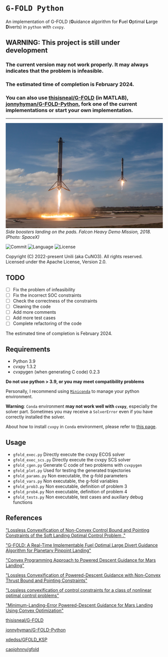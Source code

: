 # `G-FOLD Python`
An implementation of G-FOLD (**G**uidance algorithm for **F**uel **O**ptimal **L**arge **D**iverts) in `python` with `cvxpy`.

## **WARNING: This project is still under development**
### **The current version may not work properly. It may always indicates that the problem is infeasible.**
### **The estimated time of completion is February 2024.**
### **You can also use [thisisneal/G-FOLD](https://github.com/thisisneal/G-FOLD) (in MATLAB), [jonnyhyman/G-FOLD-Python](https://github.com/jonnyhyman/G-FOLD-Python), fork one of the current implementations or start your own implementation.**
---

![SpaceX FH Landing](doc/fh_demo.jpg)
*Side boosters landing on the pads. Falcon Heavy Demo Mission, 2018. (Photo: SpaceX)*

![Commit](https://img.shields.io/github/last-commit/CuNO3/gfold-py/main)
![Language](https://img.shields.io/github/languages/top/CuNO3/gfold-py)
![License](https://img.shields.io/github/license/CuNO3/gfold-py)

Copyright (C) 2022-present Unili (aka CuNO3). All rights reserved.  
Licensed under the Apache License, Version 2.0.

## TODO
- [ ] Fix the problem of infeasibility
- [ ] Fix the incorrect SOC constraints
- [ ] Check the correctness of the constraints
- [ ] Cleaning the code
- [ ] Add more comments
- [ ] Add more test cases
- [ ] Complete refactoring of the code

The estimated time of completion is February 2024.

## Requirements
- Python 3.9
- cvxpy 1.3.2
- cvxpygen (when generating C code) 0.2.3

**Do not use python > 3.9, or you may meet compatibility problems**  

Personally, I recommend using [`Miniconda`](https://docs.conda.io/en/latest/miniconda.html) to manage your python environment.  

**Warning**: `Conda` environment **may not work well with `cvxpy`**, especially the solver part. Sometimes you may receive a `SolverError` even if you have correctly installed the solver.  

About how to install `cvxpy` in `Conda` environment, please refer to [this page](https://www.cvxpy.org/install/index.html#conda).



## Usage
- `gfold_exec.py` Directly execute the cvxpy ECOS solver
- `gfold_exec_scs.py` Directly execute the cvxpy SCS solver
- `gfold_cgen.py` Generate C code of two problems with `cvxpygen`
- `gfold_plot.py` Used for testing the generated trajectories
- `gfold_params.py` Non executable, the g-fold parameters
- `gfold_vars.py` Non executable, the g-fold variables
- `gfold_prob3.py` Non executable, definition of problem 3
- `gfold_prob4.py` Non executable, definition of problem 4
- `gfold_tests.py` Non executable, test cases and auxiliary debug functions

## References
["Lossless Convexification of Non-Convex Control Bound and Pointing Constraints of the Soft Landing Optimal Control Problem ."](https://doi.org/10.1109/TCST.2012.2237346)  

["G-FOLD: A Real-Time Implementable Fuel Optimal Large Divert Guidance Algorithm for Planetary Pinpoint Landing"](https://www.researchgate.net/publication/258676350_G-FOLD_A_Real-Time_Implementable_Fuel_Optimal_Large_Divert_Guidance_Algorithm_for_Planetary_Pinpoint_Landing)

["Convex Programming Approach to Powered Descent Guidance for Mars Landing"](https://dx.doi.org/10.2514/1.27553)

["Lossless Convexification of Powered-Descent Guidance with Non-Convex Thrust Bound and Pointing Constraints"](https://dx.doi.org/10.1109/ACC.2011.5990959)

["Lossless convexification of control constraints for a class of nonlinear optimal control problems"](http://dx.doi.org/10.1109/ACC.2012.6314722)

["Minimum-Landing-Error Powered-Descent Guidance for Mars Landing Using Convex Optimization"](http://dx.doi.org/10.2514/1.47202)

[thisisneal/G-FOLD](https://github.com/thisisneal/G-FOLD)

[jonnyhyman/G-FOLD-Python](https://github.com/jonnyhyman/G-FOLD-Python)

[xdedss/GFOLD_KSP](https://github.com/xdedss/GFOLD_KSP)

[caojohnny/gfold](https://github.com/caojohnny/gfold)

